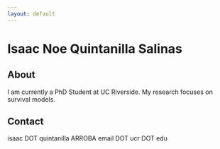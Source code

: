 ```yaml
---
layout: default
---
```

<div class="begin-examples"></div>

# Isaac Noe Quintanilla Salinas

## About

I am currently a PhD Student at UC Riverside. My research focuses on survival models.

## Contact

isaac DOT quintanilla ARROBA email DOT ucr DOT edu

<div class="end-examples"></div>